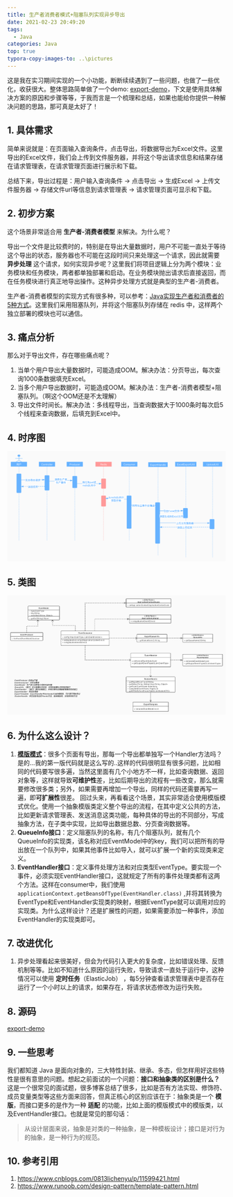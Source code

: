 ```yaml
---
title: 生产者消费者模式+阻塞队列实现异步导出
date: 2021-02-23 20:49:20
tags:
  - Java
categories: Java
top: true
typora-copy-images-to: ..\pictures
---
```


这是我在实习期间实现的一个小功能，断断续续遇到了一些问题，也做了一些优化，收获很大。整体思路简单做了一个demo: [export-demo](https://github.com/JuliaJiang7/export-demo)，下文是使用具体解决方案的原因和步骤等等，于我而言是一个梳理和总结，如果也能给你提供一种解决问题的思路，那可真是太好了！

## 1. 具体需求

简单来说就是：在页面输入查询条件，点击导出，将数据导出为Excel文件。这里导出的Excel文件，我们会上传到文件服务器，并将这个导出请求信息和结果存储在请求管理表，在请求管理页面进行展示和下载。

总结下来，导出过程是：用户输入查询条件 -> 点击导出 -> 生成Excel -> 上传文件服务器 -> 存储文件url等信息到请求管理表 -> 请求管理页面可显示和下载。

<!--more-->

## 2. 初步方案

这个场景非常适合用 **生产者-消费者模型** 来解决。为什么呢？

导出一个文件是比较费时的，特别是在导出大量数据时，用户不可能一直处于等待这个导出的状态，服务器也不可能在这段时间只来处理这一个请求，因此就需要 **异步处理** 这个请求，如何实现异步呢？这里我们将项目逻辑上分为两个模块：业务模块和任务模块，两者都单独部署和启动。在业务模块抛出请求后直接返回，而在任务模块进行真正地导出操作。这种异步处理方式就是典型的生产者-消费者。

生产者-消费者模型的实现方式有很多种，可以参考：[Java实现生产者和消费者的5种方式](https://juejin.cn/post/6844903486895865864)。这里我们采用阻塞队列，并将这个阻塞队列存储在 redis 中，这样两个独立部署的模块也可以通信。

## 3. 痛点分析

那么对于导出文件，存在哪些痛点呢？

1. 当单个用户导出大量数据时，可能造成OOM。解决办法：分页导出，每次查询1000条数据填充Excel。
2. 当多个用户导出数据时，可能造成OOM。解决办法：生产者-消费者模型+阻塞队列。（啊这个OOM还是不太理解）
3. 导出文件时间长。解决办法：多线程导出，当查询数据大于1000条时每次启5个线程来查询数据，后填充到Excel中。

## 4. 时序图

<img src="/pictures/导出时序图.jpg"/>

## 5. 类图

<img src="/pictures/导出类图.jpg"/>

## 6. 为什么这么设计？

1. **[模版模式](https://www.runoob.com/design-pattern/template-pattern.html)**：很多个页面有导出，那每一个导出都单独写一个Handler方法吗？是的...我的第一版代码就是这么写的..这样的代码很明显有很多问题，比如相同的代码要写很多遍，当然这里面有几个小地方不一样，比如查询数据、返回对象等，这样就导致**可维护性**差，比如后期导出的流程有一些改变，那么就需要修改很多类；另外，如果需要再增加一个导出，同样的代码还需要再写一遍，即**可扩展性**很差。
   回过头来，再看看这个场景，其实非常适合使用模版模式优化。使用一个抽象模版类定义整个导出的流程，在其中定义公共的方法，比如更新请求管理表、发送消息这类功能，每种具体的导出的不同部分，写成抽象方法，在子类中实现，比如导出数据总数、分页查询数据等。
2. **QueueInfo接口**：定义阻塞队列的名称，有几个阻塞队列，就有几个QueueInfo的实现类，该名称对应EventModel中的key，我们可以把所有的导出放在一个队列中，如果其他事件比如导入，就可以扩展一个新的实现类来定义。
3. **EventHandler接口**：定义事件处理方法和对应类型EventType。要实现一个事件，必须实现EventHandler接口，这就规定了所有的事件处理类都有这两个方法。这样在consumer中，我们使用``applicationContext.getBeansOfType(EventHandler.class)`` ,并将其转换为EventType和EventHandler实现类的映射，根据EventType就可以调用对应的实现类。为什么这样设计？还是扩展性的问题，如果需要添加一种事件，添加EventHandler的实现类即可。



## 7. 改进优化

1. 异步处理看起来很美好，但会为代码引入更大的复杂度，比如错误处理、反馈机制等等。比如不知道什么原因的运行失败，导致请求一直处于运行中，这种情况可以使用 **定时任务**（ElasticJob） ，每5分钟查看请求管理表中是否存在运行了一个小时以上的请求，如果存在，将请求状态修改为运行失败。



## 8. 源码

[export-demo](https://github.com/JuliaJiang7/export-demo)



## 9. 一些思考

我们都知道 Java 是面向对象的，三大特性封装、继承、多态，但怎样用好这些特性是很有意思的问题。想起之前面试的一个问题：**接口和抽象类的区别是什么？** 这是一个很常见的面试题，很多博客总结了很多，比如是否有方法实现、修饰符、成员变量类型等这些方面来回答，但真正核心的区别应该在于：抽象类是一个 **模版**，而接口更多的是作为一种 **适配** 的功能，比如上面的模版模式中的模版类，以及EventHandler接口。也就是常见的那句话：

>  从设计层面来说，抽象是对类的一种抽象，是一种模板设计；接口是对行为的抽象，是一种行为的规范。



## 10. 参考引用

1. https://www.cnblogs.com/0813lichenyu/p/11599421.html
2. https://www.runoob.com/design-pattern/template-pattern.html